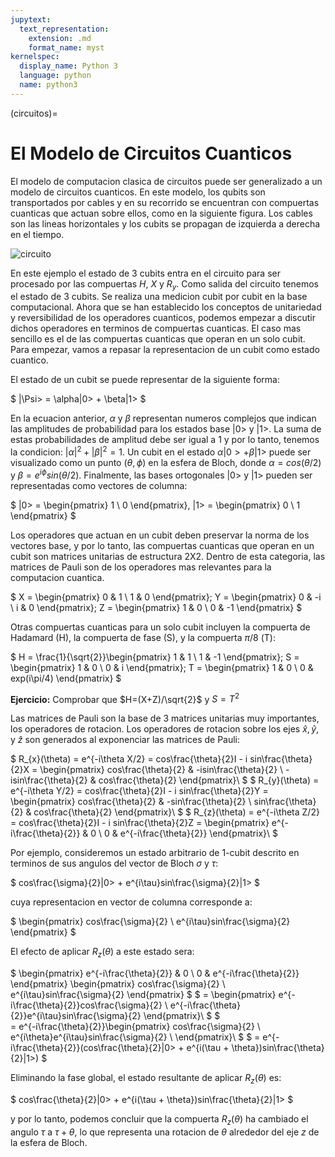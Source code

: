 ```yaml
---
jupytext:
  text_representation:
    extension: .md
    format_name: myst
kernelspec:
  display_name: Python 3
  language: python
  name: python3
---
```


(circuitos)=

# El Modelo de Circuitos Cuanticos

El modelo de computacion clasica de circuitos puede ser generalizado a un modelo de circuitos cuanticos. En este modelo, los qubits son transportados por cables y en su recorrido se encuentran con compuertas cuanticas que actuan sobre ellos, como en la siguiente figura. Los cables son las lineas horizontales y los cubits se propagan de izquierda a derecha en el tiempo. 

![circuito](../circuit.png)

En este ejemplo el estado de 3 cubits entra en el circuito para ser procesado por las compuertas $H$, $X$ y $R_{y}$. Como salida del circuito tenemos el estado de 3 cubits. Se realiza una medicion cubit por cubit en la base computacional. Ahora que se han establecido los conceptos de unitariedad y reversibilidad de los operadores cuanticos, podemos empezar a discutir dichos operadores en terminos de compuertas cuanticas. El caso mas sencillo es el de las compuertas cuanticas que operan en un solo cubit. Para empezar, vamos a repasar la representacion de un cubit como estado cuantico.

El estado de un cubit se puede representar de la siguiente forma:

$
    |\Psi> = \alpha|0> + \beta|1>
$

En la ecuacion anterior, $\alpha$ y $\beta$ representan numeros complejos que indican las amplitudes de probabilidad para los estados base $|0>$ y $|1>$. La suma de estas probabilidades de amplitud debe ser igual a 1 y por lo tanto, tenemos la condicion: $|\alpha|^{2} + |\beta|^{2} = 1$. Un cubit en el estado $\alpha|0> + \beta|1>$ puede ser visualizado como un punto $(\theta, \phi)$ en la esfera de Bloch, donde $\alpha = cos(\theta/2)$ y $\beta = e^{i\phi}sin(\theta/2)$. Finalmente, las bases ortogonales $|0>$ y $|1>$ pueden ser representadas como vectores de columna:

$
    |0> = \begin{pmatrix} 1 \\ 0 \end{pmatrix},
    |1> = \begin{pmatrix} 0 \\ 1 \end{pmatrix}
$

Los operadores que actuan en un cubit deben preservar la norma de los vectores base, y por lo tanto, las compuertas cuanticas que operan en un cubit son matrices unitarias de estructura 2X2. Dentro de esta categoria, las matrices de Pauli son de los operadores mas relevantes para la computacion cuantica.

$
    X = \begin{pmatrix} 0 & 1 \\ 1 & 0 \end{pmatrix}; Y = \begin{pmatrix} 0 & -i \\ i & 0 \end{pmatrix}; Z = \begin{pmatrix} 1 & 0 \\ 0 & -1 \end{pmatrix}
$

Otras compuertas cuanticas para un solo cubit incluyen la compuerta de Hadamard (H), la compuerta de fase (S), y la compuerta $\pi/8$ (T):

$
    H = \frac{1}{\sqrt{2}}\begin{pmatrix} 1 & 1 \\ 1 & -1 \end{pmatrix}; S = \begin{pmatrix} 1 & 0 \\ 0 & i \end{pmatrix}; T = \begin{pmatrix} 1 & 0 \\ 0 & exp(i\pi/4) \end{pmatrix}
$

**Ejercicio:** Comprobar que $H=(X+Z)/\sqrt{2}$ y $S=T^{2}$

Las matrices de Pauli son la base de 3 matrices unitarias muy importantes, los operadores de rotacion. Los operadores de rotacion sobre los ejes $\hat{x}, \hat{y},$ y $\hat{z}$ son generados al exponenciar las matrices de Pauli:

$
	R_{x}(\theta) = e^{-i\theta X/2} = cos\frac{\theta}{2}I - i sin\frac{\theta}{2}X = \begin{pmatrix} cos\frac{\theta}{2} & -isin\frac{\theta}{2} \\ -isin\frac{\theta}{2} & cos\frac{\theta}{2} \end{pmatrix}\\
$
$
	R_{y}(\theta) = e^{-i\theta Y/2} = cos\frac{\theta}{2}I - i sin\frac{\theta}{2}Y = \begin{pmatrix} cos\frac{\theta}{2} & -sin\frac{\theta}{2} \\ sin\frac{\theta}{2} & cos\frac{\theta}{2} \end{pmatrix}\\
$
$
	R_{z}(\theta) = e^{-i\theta Z/2} = cos\frac{\theta}{2}I - i sin\frac{\theta}{2}Z = \begin{pmatrix} e^{-i\frac{\theta}{2}} & 0 \\ 0 & e^{-i\frac{\theta}{2}} \end{pmatrix}\\
$

Por ejemplo, consideremos un estado arbitrario de 1-cubit descrito en terminos de sus angulos del vector de Bloch $\sigma$ y $\tau$:

$
    cos\frac{\sigma}{2}|0> + e^{i\tau}sin\frac{\sigma}{2}|1>
$

cuya representacion en vector de columna corresponde a:

$
    \begin{pmatrix}
    cos\frac{\sigma}{2} \\ e^{i\tau}sin\frac{\sigma}{2}
    \end{pmatrix}
$

El efecto de aplicar $R_{z}(\theta)$ a este estado sera:

$
	 \begin{pmatrix} e^{-i\frac{\theta}{2}} & 0 \\ 0 & e^{-i\frac{\theta}{2}} \end{pmatrix} \begin{pmatrix}
    cos\frac{\sigma}{2} \\ e^{i\tau}sin\frac{\sigma}{2}
    \end{pmatrix} 
$
$
    =  \begin{pmatrix}
    e^{-i\frac{\theta}{2}}cos\frac{\sigma}{2} \\ e^{-i\frac{\theta}{2}}e^{i\tau}sin\frac{\sigma}{2} \end{pmatrix}\\
$
$   
    = e^{-i\frac{\theta}{2}}\begin{pmatrix}
    cos\frac{\sigma}{2} \\ e^{i\theta}e^{i\tau}sin\frac{\sigma}{2} \\
    \end{pmatrix}\\
$
$
    = e^{-i\frac{\theta}{2}}(cos\frac{\theta}{2}|0> + e^{i(\tau + \theta})sin\frac{\theta}{2}|1>)
$

Eliminando la fase global, el estado resultante de aplicar $R_{z}(\theta)$ es:

$
    cos\frac{\theta}{2}|0> + e^{i(\tau + \theta})sin\frac{\theta}{2}|1>
$

y por lo tanto, podemos concluir que la compuerta $R_{z}(\theta)$ ha cambiado el angulo $\tau$ a $\tau + \theta$, lo que representa una rotacion de $\theta$ alrededor del eje $z$ de la esfera de Bloch.